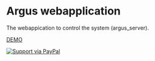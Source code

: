 # Argus webapplication

The webappication to control the system (argus_server).

[DEMO](https://arpihomesecurity.github.io/arpi_webapplication/)

<a href="https://www.paypal.me/gkovacs81/">
  <img alt="Support via PayPal" src="https://cdn.rawgit.com/twolfson/paypal-github-button/1.0.0/dist/button.svg"/>
</a>
